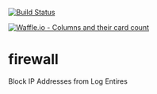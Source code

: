[![Build Status](https://travis-ci.org/mchirico/firewall.svg?branch=develop)](https://travis-ci.org/mchirico/firewall)

[![Waffle.io - Columns and their card count](https://badge.waffle.io/mchirico/firewall.svg?columns=all)](https://waffle.io/mchirico/firewall)

# firewall
Block IP Addresses from Log Entires
